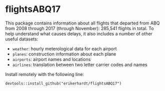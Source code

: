 # flightsABQ17

This package contains information about all flights that departed from ABQ
from 2008 through 2017 (through November): 285,541 flights in total. To help understand
what causes delays, it also includes a number of other useful datasets:

* `weather`: hourly meterological data for each airport
* `planes`: construction information about each plane
* `airports`: airport names and locations
* `airlines`: translation between two letter carrier codes and names

Install remotely with the following line:
```
devtools::install_github("erikerhardt/flightsABQ17")
```
